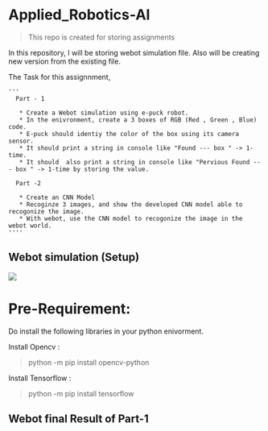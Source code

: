 # Applied_Robotics-AI
> This repo is created for storing assignments

In this repository, I will be storing webot simulation file. Also will be creating new version from the existing file.


The Task for this assignnment,

    '''
      Part - 1

       * Create a Webot simulation using e-puck robot.
       * In the enivronment, create a 3 boxes of RGB (Red , Green , Blue) code.
       * E-puck should identiy the color of the box using its camera sensor.
       * It should print a string in console like "Found --- box " -> 1-time.
       * It should  also print a string in console like "Pervious Found --- box " -> 1-time by storing the value.
      
      Part -2
      
       * Create an CNN Model
       * Recoginze 3 images, and show the developed CNN model able to recogonize the image.
       * With webot, use the CNN model to recogonize the image in the webot world.
    ''''

  
## Webot simulation (Setup)
![](https://i.pinimg.com/736x/3d/8f/5e/3d8f5e4b2c3f3a9999756bcf9fce6c69.jpg)




# Pre-Requirement:

 Do install the following libraries in your python enivorment.
 
   Install Opencv : 
 > python -m pip install opencv-python

   Install Tensorflow :
 > python -m pip install tensorflow
 

 ## Webot final Result of Part-1

 ![]() 